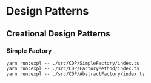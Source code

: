 # Design Patterns

## Creational Design Patterns

### Simple Factory

```
yarn run:expl -- ./src/CDP/SimpleFactory/index.ts
yarn run:expl -- ./src/CDP/FactoryMethod/index.ts
yarn run:expl -- ./src/CDP/AbstractFactory/index.ts
```
